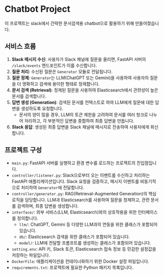 # Chatbot Project

이 프로젝트는 slack에서 간략한 문서검색용 chatbot으로 활용하기 위해 만들어졌습니다.

## 서비스 흐름

1.  **Slack 메시지 수신**: 사용자가 Slack 채널에 질문을 올리면, FastAPI 서버의 `/slack/events` 엔드포인트가 이를 수신합니다.
2.  **질문 처리**: 수신된 질문은 `Generator` 모듈로 전달됩니다.
3.  **질문 정제**: `Generator`는 LLM(ChatGPT 또는 Gemini)을 사용하여 사용자의 질문을 더 명확하고 검색에 용이한 형태로 정제합니다.
4.  **문서 검색 (Retrieval)**: 정제된 질문을 사용하여 Elasticsearch에서 관련성이 높은 문서를 검색합니다.
5.  **답변 생성 (Generation)**: 검색된 문서를 컨텍스트로 하여 LLM에게 질문에 대한 답변을 생성하도록 요청합니다.
    *   문서의 양이 많을 경우, LLM의 토큰 제한을 고려하여 문서를 여러 청크로 나누어 처리하고, 각 부분적인 답변을 종합하여 최종 답변을 만듭니다.
6.  **Slack 응답**: 생성된 최종 답변을 Slack 채널에 메시지로 전송하여 사용자에게 회신합니다.

## 프로젝트 구성

*   `main.py`: FastAPI 서버를 실행하고 환경 변수를 로드하는 프로젝트의 진입점입니다.
*   `controller/listener.py`: Slack으로부터 오는 이벤트를 수신하고 처리하는 FastAPI 애플리케이션입니다. Slack 요청을 검증하고, 메시지 이벤트를 비동기적으로 처리하여 `Generator`에 전달합니다.
*   `controller/generator.py`: RAG(Retrieval-Augmented Generation)의 핵심 로직을 담당합니다. LLM과 Elasticsearch를 사용하여 질문을 정제하고, 관련 문서를 검색하며, 최종 답변을 생성합니다.
*   `interface/`: 외부 서비스(LLM, Elasticsearch)와의 상호작용을 위한 인터페이스를 정의합니다.
    *   `llm/`: ChatGPT, Gemini 등 다양한 LLM과의 연동을 위한 클래스가 포함되어 있습니다.
    *   `db/`: Elasticsearch 검색을 위한 클래스가 포함되어 있습니다.
    *   `model/`: LLM에 전달할 프롬프트를 생성하는 클래스가 포함되어 있습니다.
*   `setting.env`: API 키, Slack 토큰, Elasticsearch 접속 정보 등 민감한 설정값을 저장하는 파일입니다.
*   `DockerFile`: 애플리케이션을 컨테이너화하기 위한 Docker 설정 파일입니다.
*   `requirements.txt`: 프로젝트에 필요한 Python 패키지 목록입니다.
